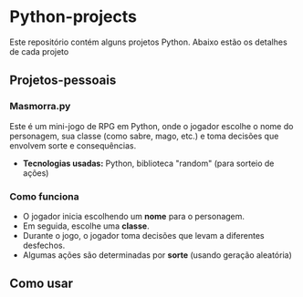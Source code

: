 # Python-projects

Este repositório contém alguns projetos Python. Abaixo estão os detalhes de cada projeto

## Projetos-pessoais

### Masmorra.py
Este é um mini-jogo de RPG em Python, onde o jogador escolhe o nome do personagem, sua classe (como sabre, mago, etc.) e toma decisões que envolvem sorte e consequências.

- **Tecnologias usadas:** Python, biblioteca "random" (para sorteio de ações)

### Como funciona
- O jogador inicia escolhendo um **nome** para o personagem.
- Em seguida, escolhe uma **classe**.
- Durante o jogo, o jogador toma decisões que levam a diferentes desfechos.
- Algumas ações são determinadas por **sorte** (usando geração aleatória)

## Como usar
